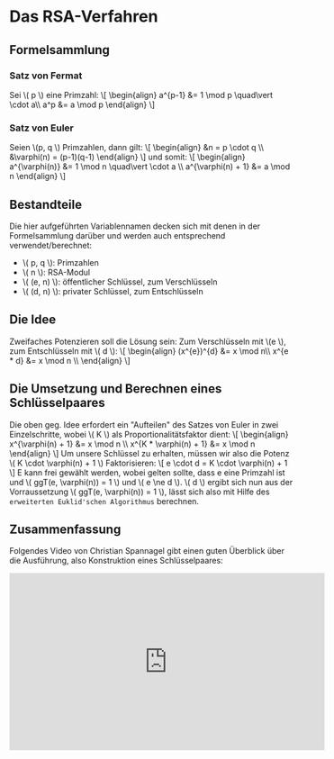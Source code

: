 # Das RSA-Verfahren

## Formelsammlung
### Satz von Fermat
Sei \\( p \\) eine Primzahl:
\\[
\begin{align}
a^{p-1} &= 1 \mod p \quad\vert \cdot a\\\\
a^p &= a \mod p
\end{align}
\\]

### Satz von Euler
Seien \\(p, q \\) Primzahlen, dann gilt:
\\[
\begin{align}
&n = p \cdot q \\\\
&\varphi(n) = (p-1)(q-1)
\end{align}
\\]
und somit:
\\[
\begin{align}
a^{\varphi(n)} &= 1 \mod n \quad\vert \cdot a \\\\
a^{\varphi(n) + 1} &= a \mod n
\end{align}
\\]

## Bestandteile
Die hier aufgeführten Variablennamen decken sich mit denen in der Formelsammlung darüber und werden
auch entsprechend verwendet/berechnet:
- \\( p, q \\): Primzahlen
- \\( n \\): RSA-Modul
- \\( (e, n) \\): öffentlicher Schlüssel, zum Verschlüsseln
- \\( (d, n) \\): privater Schlüssel, zum Entschlüsseln

## Die Idee
Zweifaches Potenzieren soll die Lösung sein: Zum Verschlüsseln mit \\(e \\), zum Entschlüsseln mit \\( d \\):
\\[
\begin{align}
(x^{e})^{d} &= x \mod n\\\\
x^{e * d} &= x \mod n \\\\
\end{align}
\\]

## Die Umsetzung und Berechnen eines Schlüsselpaares
Die oben geg. Idee erfordert ein "Aufteilen" des Satzes von Euler in zwei Einzelschritte, wobei
\\( K \\) als Proportionalitätsfaktor dient:
\\[
\begin{align}
x^{\varphi(n) + 1} &= x \mod n \\\\
x^{K * \varphi(n) + 1} &= x \mod n
\end{align}
\\]
Um unsere Schlüssel zu erhalten, müssen wir also die Potenz \\( K \cdot \varphi(n) + 1 \\) Faktorisieren:
\\[
e \cdot d = K \cdot \varphi(n) + 1
\\]
E kann frei gewählt werden, wobei gelten sollte, dass e eine Primzahl ist und \\( ggT(e, \varphi(n)) = 1 \\) und \\( e \ne d \\). \\( d \\) ergibt sich nun aus der Vorraussetzung \\( ggT(e, \varphi(n)) = 1 \\), lässt
sich also mit Hilfe des `erweiterten Euklid'schen Algorithmus` berechnen.

## Zusammenfassung
Folgendes Video von Christian Spannagel gibt einen guten Überblick über die Ausführung,
also Konstruktion eines Schlüsselpaares:

<iframe width="560" height="315" src="https://www.youtube.com/embed/XR6zeI_rNPw" title="YouTube video player" frameborder="0" allow="accelerometer; autoplay; clipboard-write; encrypted-media; gyroscope; picture-in-picture" allowfullscreen></iframe>

